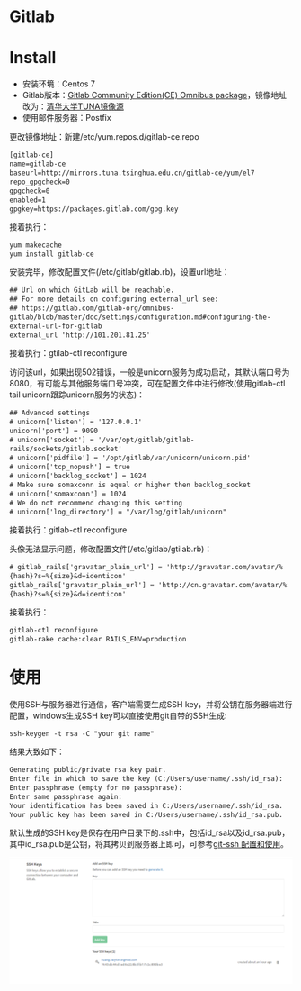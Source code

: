 # Gitlab

Install
=======

- 安装环境：Centos 7
- Gitlab版本：[Gitlab Community Edition(CE) Omnibus package](https://about.gitlab.com/downloads/#centos7)，镜像地址改为：[清华大学TUNA镜像源](https://mirror.tuna.tsinghua.edu.cn/help/gitlab-ce/)
- 使用邮件服务器：Postfix

更改镜像地址：新建/etc/yum.repos.d/gitlab-ce.repo
```
[gitlab-ce]
name=gitlab-ce
baseurl=http://mirrors.tuna.tsinghua.edu.cn/gitlab-ce/yum/el7
repo_gpgcheck=0
gpgcheck=0
enabled=1
gpgkey=https://packages.gitlab.com/gpg.key
```
接着执行：
```
yum makecache
yum install gitlab-ce
```

安装完毕，修改配置文件(/etc/gitlab/gitlab.rb)，设置url地址：
```
## Url on which GitLab will be reachable.
## For more details on configuring external_url see:
## https://gitlab.com/gitlab-org/omnibus-gitlab/blob/master/doc/settings/configuration.md#configuring-the-external-url-for-gitlab
external_url 'http://101.201.81.25'
```
接着执行：gtilab-ctl reconfigure

访问该url，如果出现502错误，一般是unicorn服务为成功启动，其默认端口号为8080，有可能与其他服务端口号冲突，可在配置文件中进行修改(使用gitlab-ctl tail unicorn跟踪unicorn服务的状态)：
```
## Advanced settings
# unicorn['listen'] = '127.0.0.1'
unicorn['port'] = 9090
# unicorn['socket'] = '/var/opt/gitlab/gitlab-rails/sockets/gitlab.socket'
# unicorn['pidfile'] = '/opt/gitlab/var/unicorn/unicorn.pid'
# unicorn['tcp_nopush'] = true
# unicorn['backlog_socket'] = 1024
# Make sure somaxconn is equal or higher then backlog_socket
# unicorn['somaxconn'] = 1024
# We do not recommend changing this setting
# unicorn['log_directory'] = "/var/log/gitlab/unicorn"
```
接着执行：gitlab-ctl reconfigure

头像无法显示问题，修改配置文件(/etc/gitlab/gtilab.rb)：
```
# gitlab_rails['gravatar_plain_url'] = 'http://gravatar.com/avatar/%{hash}?s=%{size}&d=identicon'
gitlab_rails['gravatar_plain_url'] = 'http://cn.gravatar.com/avatar/%{hash}?s=%{size}&d=identicon'
```
接着执行：
```
gitlab-ctl reconfigure
gitlab-rake cache:clear RAILS_ENV=production
```

使用
====

使用SSH与服务器进行通信，客户端需要生成SSH key，并将公钥在服务器端进行配置，windows生成SSH key可以直接使用git自带的SSH生成:
```
ssh-keygen -t rsa -C "your git name"
```
结果大致如下：
```
Generating public/private rsa key pair.
Enter file in which to save the key (C:/Users/username/.ssh/id_rsa):
Enter passphrase (empty for no passphrase):
Enter same passphrase again:
Your identification has been saved in C:/Users/username/.ssh/id_rsa.
Your public key has been saved in C:/Users/username/.ssh/id_rsa.pub.
```
默认生成的SSH key是保存在用户目录下的.ssh中，包括id_rsa以及id_rsa.pub，其中id_rsa.pub是公钥，将其拷贝到服务器上即可，可参考[git-ssh 配置和使用](https://segmentfault.com/a/1190000002645623)。

![Gitlab SSH](./img/Gitlab_ssh.png)